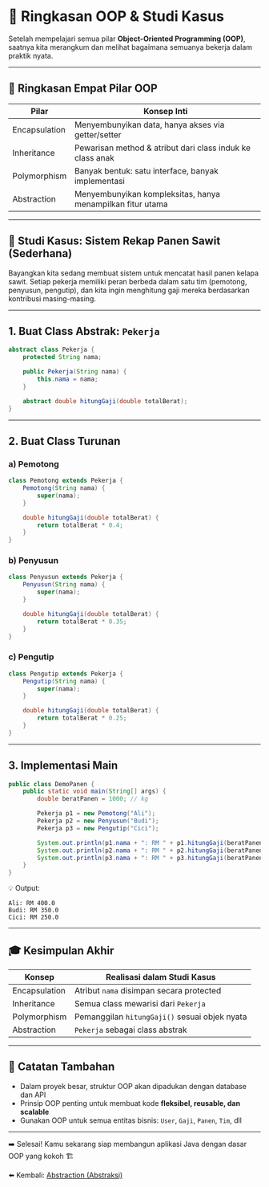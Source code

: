 # 🧾 Ringkasan OOP & Studi Kasus

Setelah mempelajari semua pilar **Object-Oriented Programming (OOP)**, saatnya kita merangkum dan melihat bagaimana semuanya bekerja dalam praktik nyata.

---

## 🧱 Ringkasan Empat Pilar OOP

| Pilar          | Konsep Inti                                                         |
|----------------|---------------------------------------------------------------------|
| Encapsulation  | Menyembunyikan data, hanya akses via getter/setter                 |
| Inheritance    | Pewarisan method & atribut dari class induk ke class anak          |
| Polymorphism   | Banyak bentuk: satu interface, banyak implementasi                 |
| Abstraction    | Menyembunyikan kompleksitas, hanya menampilkan fitur utama         |

---

## 📘 Studi Kasus: Sistem Rekap Panen Sawit (Sederhana)

Bayangkan kita sedang membuat sistem untuk mencatat hasil panen kelapa sawit. Setiap pekerja memiliki peran berbeda dalam satu tim (pemotong, penyusun, pengutip), dan kita ingin menghitung gaji mereka berdasarkan kontribusi masing-masing.

---

## 1. Buat Class Abstrak: `Pekerja`

```java
abstract class Pekerja {
    protected String nama;

    public Pekerja(String nama) {
        this.nama = nama;
    }

    abstract double hitungGaji(double totalBerat);
}
````

---

## 2. Buat Class Turunan

### a) Pemotong

```java
class Pemotong extends Pekerja {
    Pemotong(String nama) {
        super(nama);
    }

    double hitungGaji(double totalBerat) {
        return totalBerat * 0.4;
    }
}
```

### b) Penyusun

```java
class Penyusun extends Pekerja {
    Penyusun(String nama) {
        super(nama);
    }

    double hitungGaji(double totalBerat) {
        return totalBerat * 0.35;
    }
}
```

### c) Pengutip

```java
class Pengutip extends Pekerja {
    Pengutip(String nama) {
        super(nama);
    }

    double hitungGaji(double totalBerat) {
        return totalBerat * 0.25;
    }
}
```

---

## 3. Implementasi Main

```java
public class DemoPanen {
    public static void main(String[] args) {
        double beratPanen = 1000; // kg

        Pekerja p1 = new Pemotong("Ali");
        Pekerja p2 = new Penyusun("Budi");
        Pekerja p3 = new Pengutip("Cici");

        System.out.println(p1.nama + ": RM " + p1.hitungGaji(beratPanen));
        System.out.println(p2.nama + ": RM " + p2.hitungGaji(beratPanen));
        System.out.println(p3.nama + ": RM " + p3.hitungGaji(beratPanen));
    }
}
```

💡 Output:

```
Ali: RM 400.0
Budi: RM 350.0
Cici: RM 250.0
```

---

## 🎓 Kesimpulan Akhir

| Konsep        | Realisasi dalam Studi Kasus                   |
| ------------- | --------------------------------------------- |
| Encapsulation | Atribut `nama` disimpan secara protected      |
| Inheritance   | Semua class mewarisi dari `Pekerja`           |
| Polymorphism  | Pemanggilan `hitungGaji()` sesuai objek nyata |
| Abstraction   | `Pekerja` sebagai class abstrak               |

---

## 📎 Catatan Tambahan

* Dalam proyek besar, struktur OOP akan dipadukan dengan database dan API
* Prinsip OOP penting untuk membuat kode **fleksibel, reusable, dan scalable**
* Gunakan OOP untuk semua entitas bisnis: `User`, `Gaji`, `Panen`, `Tim`, dll

---

➡️ Selesai! Kamu sekarang siap membangun aplikasi Java dengan dasar OOP yang kokoh 🏗️

⬅️ Kembali: [Abstraction (Abstraksi)](abstraction.md)